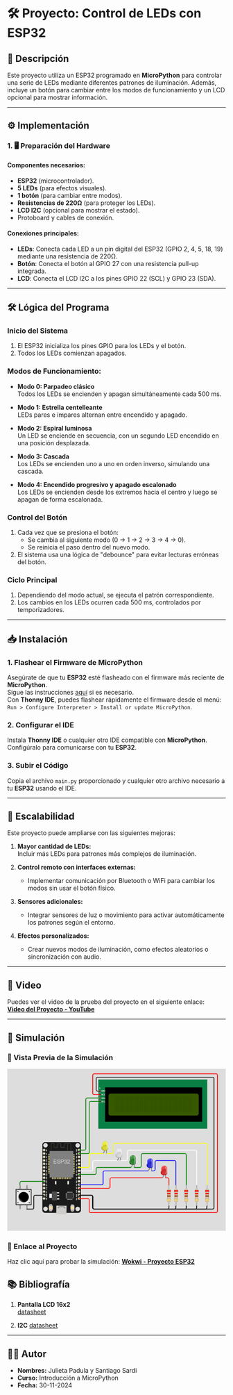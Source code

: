 # 🛠️ Proyecto: Control de LEDs con ESP32

## 📄 Descripción
Este proyecto utiliza un ESP32 programado en **MicroPython** para controlar una serie de LEDs mediante diferentes patrones de iluminación. Además, incluye un botón para cambiar entre los modos de funcionamiento y un LCD opcional para mostrar información.

---

## ⚙️ Implementación

### 1. 🖥️ Preparación del Hardware
#### Componentes necesarios:
- **ESP32** (microcontrolador).
- **5 LEDs** (para efectos visuales).
- **1 botón** (para cambiar entre modos).
- **Resistencias de 220Ω** (para proteger los LEDs).
- **LCD I2C** (opcional para mostrar el estado).
- Protoboard y cables de conexión.

#### Conexiones principales:
- **LEDs**: Conecta cada LED a un pin digital del ESP32 (GPIO 2, 4, 5, 18, 19) mediante una resistencia de 220Ω.
- **Botón**: Conecta el botón al GPIO 27 con una resistencia pull-up integrada.
- **LCD**: Conecta el LCD I2C a los pines GPIO 22 (SCL) y GPIO 23 (SDA).

---

## 🛠️ Lógica del Programa

### **Inicio del Sistema**
1. El ESP32 inicializa los pines GPIO para los LEDs y el botón.
2. Todos los LEDs comienzan apagados.

### **Modos de Funcionamiento:**
- **Modo 0: Parpadeo clásico**  
  Todos los LEDs se encienden y apagan simultáneamente cada 500 ms.

- **Modo 1: Estrella centelleante**  
  LEDs pares e impares alternan entre encendido y apagado.

- **Modo 2: Espiral luminosa**  
  Un LED se enciende en secuencia, con un segundo LED encendido en una posición desplazada.

- **Modo 3: Cascada**  
  Los LEDs se encienden uno a uno en orden inverso, simulando una cascada.

- **Modo 4: Encendido progresivo y apagado escalonado**  
  Los LEDs se encienden desde los extremos hacia el centro y luego se apagan de forma escalonada.

### **Control del Botón**
1. Cada vez que se presiona el botón:
   - Se cambia al siguiente modo (0 → 1 → 2 → 3 → 4 → 0).
   - Se reinicia el paso dentro del nuevo modo.
2. El sistema usa una lógica de "debounce" para evitar lecturas erróneas del botón.

### **Ciclo Principal**
1. Dependiendo del modo actual, se ejecuta el patrón correspondiente.
2. Los cambios en los LEDs ocurren cada 500 ms, controlados por temporizadores.

---

## 📥 Instalación

### 1. Flashear el Firmware de MicroPython  
Asegúrate de que tu **ESP32** esté flasheado con el firmware más reciente de **MicroPython**.  
Sigue las instrucciones [aquí](https://docs.micropython.org/en/latest/esp32/tutorial/intro.html) si es necesario.  
Con **Thonny IDE**, puedes flashear rápidamente el firmware desde el menú:  
`Run > Configure Interpreter > Install or update MicroPython`.

### 2. Configurar el IDE  
Instala **Thonny IDE** o cualquier otro IDE compatible con **MicroPython**.  
Configúralo para comunicarse con tu **ESP32**.

### 3. Subir el Código  
Copia el archivo `main.py` proporcionado y cualquier otro archivo necesario a tu **ESP32** usando el IDE.

---

## 🚀 Escalabilidad
Este proyecto puede ampliarse con las siguientes mejoras:
1. **Mayor cantidad de LEDs:**  
   Incluir más LEDs para patrones más complejos de iluminación.
   
2. **Control remoto con interfaces externas:**  
   - Implementar comunicación por Bluetooth o WiFi para cambiar los modos sin usar el botón físico.
   
3. **Sensores adicionales:**  
   - Integrar sensores de luz o movimiento para activar automáticamente los patrones según el entorno.

4. **Efectos personalizados:**  
   - Crear nuevos modos de iluminación, como efectos aleatorios o sincronización con audio.

---

## 🎥 Video
Puedes ver el video de la prueba del proyecto en el siguiente enlace:  
[**Video del Proyecto - YouTube**](https://youtu.be/Al2GBAFVN3g)

---

## 🎥 Simulación

### 🌟 Vista Previa de la Simulación
![Simulación en Wokwi](ESP32.png)


### 🔗 Enlace al Proyecto  
Haz clic aquí para probar la simulación: [**Wokwi - Proyecto ESP32**](https://wokwi.com/projects/415929877707441153)


## 📚 Bibliografía
1. **Pantalla LCD 16x2**   
   [datasheet](https://www.openhacks.com/uploadsproductos/eone-1602a1.pdf)

2. **I2C**
   [datasheet](https://www.nxp.com/docs/en/user-guide/UM10204.pdf)

---

## 👨‍🎓 Autor
- **Nombres:** Julieta Padula y Santiago Sardi 
- **Curso:** Introducción a MicroPython  
- **Fecha:** 30-11-2024
